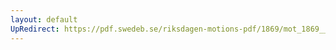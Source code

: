 ```yaml
---
layout: default
UpRedirect: https://pdf.swedeb.se/riksdagen-motions-pdf/1869/mot_1869__ak__00195/mot_1869__ak__00195_003.pdf
---
```

